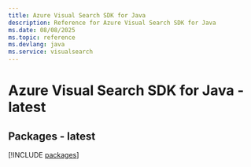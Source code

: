 ```yaml
---
title: Azure Visual Search SDK for Java
description: Reference for Azure Visual Search SDK for Java
ms.date: 08/08/2025
ms.topic: reference
ms.devlang: java
ms.service: visualsearch
---
```

# Azure Visual Search SDK for Java - latest
## Packages - latest
[!INCLUDE [packages](visual-search-index.md)]